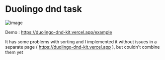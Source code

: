 # Duolingo dnd task
![image](https://github.com/sozuki/duolingo-dnd-kit/assets/146732028/f84416ad-9e69-4f5f-bb2b-6cecec151175)

Demo : https://duolingo-dnd-kit.vercel.app/example

It has some problems with sorting and I implemented it without issues in a separate page ( https://duolingo-dnd-kit.vercel.app ), but couldn't combine them yet

